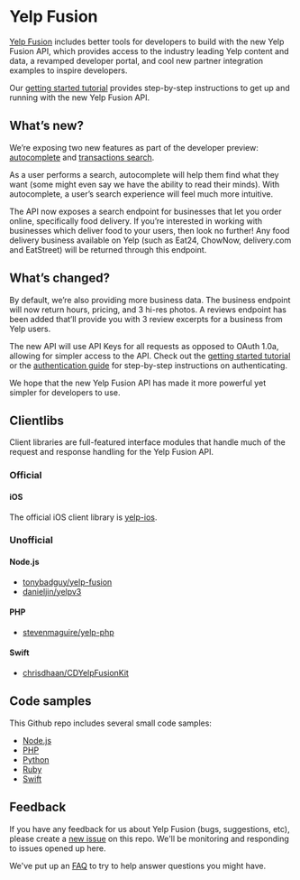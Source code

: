 
# Yelp Fusion

[Yelp Fusion](https://www.yelp.com/developers) includes better tools for developers to build with the new Yelp Fusion API, which provides access to the industry leading Yelp content and data, a revamped developer portal, and cool new partner integration examples to inspire developers.

Our [getting started tutorial](https://www.yelp.com/developers/documentation/v3/get_started) provides step-by-step instructions to get up and running with the new Yelp Fusion API.

## What’s new?

We’re exposing two new features as part of the developer preview: [autocomplete](https://www.yelp.com/developers/documentation/v3/autocomplete) and [transactions search](https://www.yelp.com/developers/documentation/v3/transactions_search).

As a user performs a search, autocomplete will help them find what they want (some might even say we have the ability to read their minds). With autocomplete, a user’s search experience will feel much more intuitive.

The API now exposes a search endpoint for businesses that let you order online, specifically food delivery. If you’re interested in working with businesses which deliver food to your users, then look no further! Any food delivery business available on Yelp (such as Eat24, ChowNow, delivery.com and EatStreet) will be returned through this endpoint.

## What’s changed?

By default, we’re also providing more business data. The business endpoint will now return hours, pricing, and 3 hi-res photos. A reviews endpoint has been added that’ll provide you with 3 review excerpts for a business from Yelp users.

The new API will use API Keys for all requests as opposed to OAuth 1.0a, allowing for simpler access to the API. Check out the [getting started tutorial](https://www.yelp.com/developers/documentation/v3/get_started) or the [authentication guide](https://www.yelp.com/developers/documentation/v3/authentication) for step-by-step instructions on authenticating.

We hope that the new Yelp Fusion API has made it more powerful yet simpler for developers to use.

## Clientlibs
Client libraries are full-featured interface modules that handle much of the request and response handling for the Yelp Fusion API.

### Official
#### iOS
The official iOS client library is [yelp-ios](https://github.com/Yelp/yelp-ios).

### Unofficial
#### Node.js
* [tonybadguy/yelp-fusion](https://github.com/tonybadguy/yelp-fusion)
* [danieljin/yelpv3](https://github.com/danieljin/yelpv3)

#### PHP
* [stevenmaguire/yelp-php](https://github.com/stevenmaguire/yelp-php)

#### Swift
* [chrisdhaan/CDYelpFusionKit](https://github.com/chrisdhaan/CDYelpFusionKit)

## Code samples
This Github repo includes several small code samples:
* [Node.js](https://github.com/Yelp/yelp-fusion/tree/master/fusion/node)
* [PHP](https://github.com/Yelp/yelp-fusion/tree/master/fusion/php)
* [Python](https://github.com/Yelp/yelp-fusion/tree/master/fusion/python)
* [Ruby](https://github.com/Yelp/yelp-fusion/tree/master/fusion/ruby)
* [Swift](https://github.com/Yelp/yelp-fusion/tree/master/fusion/swift)

## Feedback

If you have any feedback for us about Yelp Fusion (bugs, suggestions, etc), please create a [new issue](https://github.com/Yelp/yelp-fusion/issues/new) on this repo. We'll be monitoring and responding to issues opened up here.

We've put up an [FAQ](https://www.yelp.com/developers/faq) to try to help answer questions you might have.
